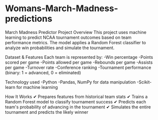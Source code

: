 # Womans-March-Madness-predictions
March Madness Predictor
Project Overview
This project uses machine learning to predict NCAA tournament outcomes based on team performance metrics. The model applies a Random Forest classifier to analyze win probabilities and simulate the tournament.

Dataset & Features
Each team is represented by:
-Win percentage
-Points scored per game
-Points allowed per game
-Rebounds per game
-Assists per game
-Turnover rate
-Conference ranking
-Tournament performance (binary: 1 = advanced, 0 = eliminated)

Technology used
-Python
-Pandas, NumPy for data manipulation
-Scikit-learn for machine learning



How It Works
✔ Prepares features from historical team stats ✔ Trains a Random Forest model to classify tournament success ✔ Predicts each team's probability of advancing in the tournament ✔ Simulates the entire tournament and predicts the likely winner
